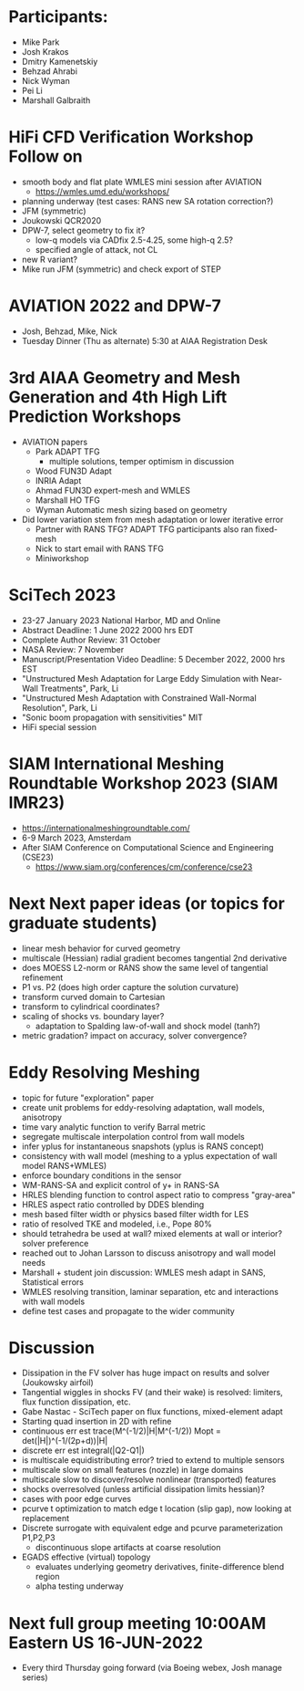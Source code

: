 
# Participants:
- Mike Park
- Josh Krakos
- Dmitry Kamenetskiy
- Behzad Ahrabi
- Nick Wyman
- Pei Li
- Marshall Galbraith

# HiFi CFD Verification Workshop Follow on
  - smooth body and flat plate WMLES mini session after AVIATION
    - https://wmles.umd.edu/workshops/
  - planning underway (test cases: RANS new SA rotation correction?)
  - JFM (symmetric)
  - Joukowski QCR2020
  - DPW-7, select geometry to fix it?
    - low-q models via CADfix 2.5-4.25, some high-q 2.5?
    - specified angle of attack, not CL
  - new R variant?
  - Mike run JFM (symmetric) and check export of STEP

# AVIATION 2022 and DPW-7
  - Josh, Behzad, Mike, Nick
  - Tuesday Dinner (Thu as alternate) 5:30 at AIAA Registration Desk

# 3rd AIAA Geometry and Mesh Generation and 4th High Lift Prediction Workshops
  - AVIATION papers
    - Park ADAPT TFG
      - multiple solutions, temper optimism in discussion
    - Wood FUN3D Adapt
    - INRIA Adapt
    - Ahmad FUN3D expert-mesh and WMLES
    - Marshall HO TFG
    - Wyman Automatic mesh sizing based on geometry
  - Did lower variation stem from mesh adaptation or lower iterative error
    - Partner with RANS TFG? ADAPT TFG participants also ran fixed-mesh
    - Nick to start email with RANS TFG
    - Miniworkshop

# SciTech 2023
 - 23-27 January 2023 National Harbor, MD and Online
 - Abstract Deadline: 1 June 2022 2000 hrs EDT
 - Complete Author Review: 31 October
 - NASA Review: 7 November
 - Manuscript/Presentation Video Deadline: 5 December 2022, 2000 hrs EST
 - "Unstructured Mesh Adaptation for Large Eddy Simulation with Near-Wall Treatments", Park, Li
 - "Unstructured Mesh Adaptation with Constrained Wall-Normal Resolution", Park, Li
 - "Sonic boom propagation with sensitivities" MIT
 - HiFi special session

# SIAM International Meshing Roundtable Workshop 2023 (SIAM IMR23)
- https://internationalmeshingroundtable.com/
- 6-9 March 2023, Amsterdam
- After SIAM Conference on Computational Science and Engineering (CSE23)
  - https://www.siam.org/conferences/cm/conference/cse23

# Next Next paper ideas (or topics for graduate students)
- linear mesh behavior for curved geometry
- multiscale (Hessian) radial gradient becomes tangential 2nd derivative
- does MOESS L2-norm or RANS show the same level of tangential refinement
- P1 vs. P2 (does high order capture the solution curvature)
- transform curved domain to Cartesian
- transform to cylindrical coordinates?
- scaling of shocks vs. boundary layer?
  - adaptation to Spalding law-of-wall and shock model (tanh?)
- metric gradation? impact on accuracy, solver convergence? 

# Eddy Resolving Meshing
- topic for future "exploration" paper
- create unit problems for eddy-resolving adaptation, wall models, anisotropy
- time vary analytic function to verify Barral metric
- segregate multiscale interpolation control from wall models
- infer yplus for instantaneous snapshots (yplus is RANS concept)
- consistency with wall model (meshing to a yplus expectation of wall model RANS+WMLES)
- enforce boundary conditions in the sensor
- WM-RANS-SA and explicit control of y+ in RANS-SA
- HRLES blending function to control aspect ratio to compress "gray-area"
- HRLES aspect ratio controlled by DDES blending
- mesh based filter width or physics based filter width for LES
- ratio of resolved TKE and modeled, i.e., Pope 80%
- should tetrahedra be used at wall? mixed elements at wall or interior? solver preference
- reached out to Johan Larsson to discuss anisotropy and wall model needs
- Marshall + student join discussion: WMLES mesh adapt in SANS, Statistical errors
- WMLES resolving transition, laminar separation, etc and interactions with wall models
- define test cases and propagate to the wider community

# Discussion
- Dissipation in the FV solver has huge impact on results and solver (Joukowsky airfoil)
- Tangential wiggles in shocks FV (and their wake) is resolved: limiters, flux function dissipation, etc.
- Gabe Nastac - SciTech paper on flux functions, mixed-element adapt
- Starting quad insertion in 2D with refine
- continuous err est trace(M^(-1/2)|H|M^(-1/2)) Mopt = det(|H|)^(-1/(2p+d))|H|
- discrete err est integral(|Q2-Q1|)
- is multiscale equidistributing error? tried to extend to multiple sensors
- multiscale slow on small features (nozzle) in large domains
- multiscale slow to discover/resolve nonlinear (transported) features
- shocks overresolved (unless artificial dissipation limits hessian)?
- cases with poor edge curves
- pcurve t optimization to match edge t location (slip gap), now looking at replacement
- Discrete surrogate with equivalent edge and pcurve parameterization P1,P2,P3
  - discontinuous slope artifacts at coarse resolution 
- EGADS effective (virtual) topology
  - evaluates underlying geometry derivatives, finite-difference blend region
  - alpha testing underway

# Next full group meeting 10:00AM Eastern US 16-JUN-2022
- Every third Thursday going forward (via Boeing webex, Josh manage series)

